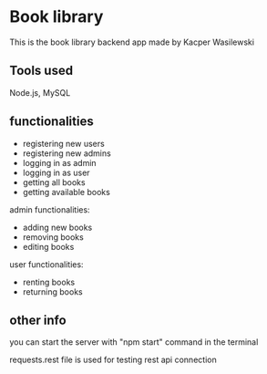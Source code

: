 # Book library

This is the book library backend app made by Kacper Wasilewski

## Tools used

Node.js, MySQL

## functionalities

- registering new users
- registering new admins
- logging in as admin
- logging in as user
- getting all books
- getting available books

admin functionalities:

- adding new books
- removing books
- editing books

user functionalities:

- renting books
- returning books

## other info

you can start the server with "npm start" command in the terminal

requests.rest file is used for testing rest api connection
